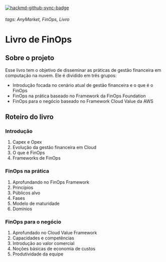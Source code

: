 [![hackmd-github-sync-badge](https://hackmd.io/C3DVs1VHSIapgWIx2l2IJA/badge)](https://hackmd.io/C3DVs1VHSIapgWIx2l2IJA)
###### tags: AnyMarket, FinOps, Livro
# Livro de FinOps
## Sobre o projeto
Esse livro tem o objetivo de disseminar as práticas de gestão financeira em computação na nuvem.
Ele é dividido em três grupos: 
- Introdução focada no cenário atual de gestão financeira e o que é o FinOps
- FinOps na prática baseado no Framework da FinOps Foundation
- FinOps para o negócio baseado no Framework Cloud Value da AWS
## Roteiro do livro
### Introdução
1. Capex e Opex
3. Evolução da gestão financeira em Cloud
4. O que é FinOps
5. Frameworks de FinOps
### FinOps na prática
1. Aprofundando no FinOps Framework
2. Princípios
3. Públicos alvo
4. Fases
5. Modelo de maturidade
6. Domínios
### FinOps para o negócio
1. Aprofundado no Cloud Value Framework 
2. Capacidades e competências
3. Introdução ao valor comercial
4. Noções básicas de economia de custos
5. Produtividade da equipe
